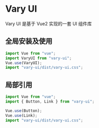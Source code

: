 # Vary UI

Vary UI 是基于 Vue2 实现的一套 UI 组件库

## 全局安装及使用

```js
import Vue from "vue";
import VaryUI from "vary-ui";
Vue.use(VaryUI);
import "vary-ui/dist/vary-ui.css";
```

## 局部引用

```js
import Vue from "vue";
import { Button, Link } from "vary-ui";

Vue.use(Button);
Vue.use(Link);
import "vary-ui/dist/vary-ui.css";
```
